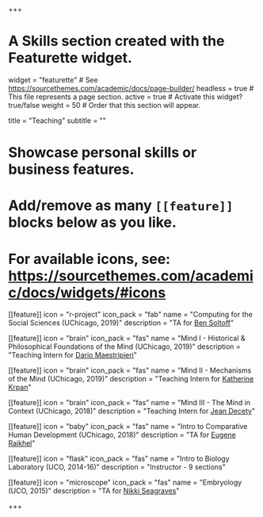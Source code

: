 +++
# A Skills section created with the Featurette widget.
widget = "featurette"  # See https://sourcethemes.com/academic/docs/page-builder/
headless = true  # This file represents a page section.
active = true  # Activate this widget? true/false
weight = 50  # Order that this section will appear.

title = "Teaching"
subtitle = ""

# Showcase personal skills or business features.
# 
# Add/remove as many `[[feature]]` blocks below as you like.
# 
# For available icons, see: https://sourcethemes.com/academic/docs/widgets/#icons

[[feature]]
  icon = "r-project"
  icon_pack = "fab"
  name = "Computing for the Social Sciences (UChicago, 2019)"
  description = "TA for [Ben Soltoff](https://macss.uchicago.edu/directory/benjamin-soltoff)"
 
[[feature]]
  icon = "brain"
  icon_pack = "fas"
  name = "Mind I - Historical & Philosophical Foundations of the Mind (UChicago, 2019)"
  description = "Teaching Intern for [Dario Maestripieri](http://primate.uchicago.edu/dario-maestripieri.html)"
  
[[feature]]
  icon = "brain"
  icon_pack = "fas"
  name = "Mind II - Mechanisms of the Mind (UChicago, 2019)"
  description = "Teaching Intern for [Katherine Krpan](https://psychology.uchicago.edu/directory/katherine-krpan)"

[[feature]]
  icon = "brain"
  icon_pack = "fas"
  name = "Mind III - The Mind in Context (UChicago, 2018)"
  description = "Teaching Intern for [Jean Decety](https://psychology.uchicago.edu/directory/jean-decety)"

[[feature]]
  icon = "baby"
  icon_pack = "fas"
  name = "Intro to Comparative Human Development (UChicago, 2018)"
  description = "TA for [Eugene Raikhel](https://humdev.uchicago.edu/directory/eugene-raikhel)"

[[feature]]
  icon = "flask"
  icon_pack = "fas"
  name = "Intro to Biology Laboratory (UCO, 2014-16)"
  description = "Instructor - 9 sections"

[[feature]]
  icon = "microscope"
  icon_pack = "fas"
  name = "Embryology (UCO, 2015)"
  description = "TA for [Nikki Seagraves](https://www3.uco.edu/centraldirectory/profiles/853540)"

+++
